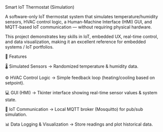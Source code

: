 Smart IoT Thermostat (Simulation)

A software-only IoT thermostat system that simulates temperature/humidity sensors, HVAC control logic, a Human-Machine Interface (HMI) GUI, and MQTT-based IoT communication — without requiring physical hardware.

This project demonstrates key skills in IoT, embedded UX, real-time control, and data visualization, making it an excellent reference for embedded systems / IoT portfolios.

🚀 Features

🌡️ Simulated Sensors → Randomized temperature & humidity data.

⚙️ HVAC Control Logic → Simple feedback loop (heating/cooling based on setpoint).

💻 GUI (HMI) → Tkinter interface showing real-time sensor values & system state.

📡 IoT Communication → Local MQTT broker (Mosquitto) for pub/sub simulation.

📊 Data Logging & Visualization → Store readings and plot historical data.
